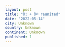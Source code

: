```yaml
---
layout: post
title: "ð¦ + ð© reunited"
date: "2022-05-14"
city: Unknown
country: Unknown
continent: Unknown
published: 1
---
```

